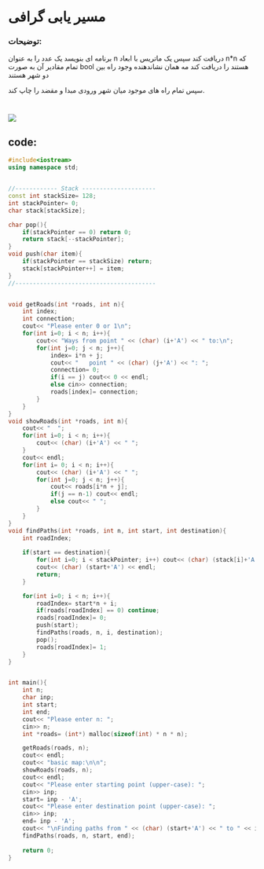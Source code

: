 # مسیر یابی گرافی
### توضیحات:
برنامه ای بنویسد یک عدد را به عنوان n دریافت کند سپس یک ماتریس با ابعاد n*n که تمام مقادیر آن به صورت bool هستند را دریافت کند مه همان نشاندهنده وجود راه بین دو شهر هستند 

سپس تمام راه های موجود میان شهر ورودی مبدا و مقضد را چاپ کند.
#


<a href="https://uupload.ir/" target="_blank"><img src="https://s8.uupload.ir/files/image_2024-02-11_22-52-34_h0op.png" border="0" /></a>


## code:
```cpp
#include<iostream>
using namespace std;


//------------ Stack ---------------------
const int stackSize= 128;
int stackPointer= 0;
char stack[stackSize];

char pop(){
    if(stackPointer == 0) return 0;
    return stack[--stackPointer];
}
void push(char item){
    if(stackPointer == stackSize) return;
    stack[stackPointer++] = item;
}
//----------------------------------------


void getRoads(int *roads, int n){
    int index;
    int connection;
    cout<< "Please enter 0 or 1\n";
    for(int i=0; i < n; i++){
        cout<< "Ways from point " << (char) (i+'A') << " to:\n";
        for(int j=0; j < n; j++){
            index= i*n + j;
            cout<< "   point " << (char) (j+'A') << ": ";
            connection= 0;
            if(i == j) cout<< 0 << endl;
            else cin>> connection;
            roads[index]= connection;
        }
    }
}
void showRoads(int *roads, int n){
    cout<< "  ";
    for(int i=0; i < n; i++){
        cout<< (char) (i+'A') << " ";
    }
    cout<< endl;
    for(int i= 0; i < n; i++){
        cout<< (char) (i+'A') << " ";
        for(int j=0; j < n; j++){
            cout<< roads[i*n + j];
            if(j == n-1) cout<< endl;
            else cout<< " ";
        }
    }
}
void findPaths(int *roads, int n, int start, int destination){
    int roadIndex;
    
    if(start == destination){
        for(int i=0; i < stackPointer; i++) cout<< (char) (stack[i]+'A') << " -> ";
        cout<< (char) (start+'A') << endl;
        return;
    }

    for(int i=0; i < n; i++){
        roadIndex= start*n + i;
        if(roads[roadIndex] == 0) continue;
        roads[roadIndex]= 0;
        push(start);
        findPaths(roads, n, i, destination);
        pop();
        roads[roadIndex]= 1;
    }
}


int main(){
    int n;
    char inp;
    int start;
    int end;
    cout<< "Please enter n: ";
    cin>> n;
    int *roads= (int*) malloc(sizeof(int) * n * n);

    getRoads(roads, n);
    cout<< endl;
    cout<< "basic map:\n\n";
    showRoads(roads, n);
    cout<< endl;
    cout<< "Please enter starting point (upper-case): ";
    cin>> inp;
    start= inp - 'A';
    cout<< "Please enter destination point (upper-case): ";
    cin>> inp;
    end= inp - 'A';
    cout<< "\nFinding paths from " << (char) (start+'A') << " to " << inp << "...\n\n\n";
    findPaths(roads, n, start, end);
    
    return 0;
}
```
